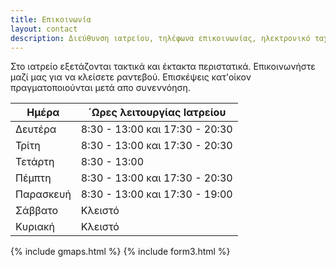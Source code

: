 ```yaml
---
title: Επικοινωνία
layout: contact
description: Διεύθυνση ιατρείου, τηλέφωνα επικοινωνίας, ηλεκτρονικό ταχυδρομείο
---
```


Στο ιατρείο εξετάζονται τακτικά και έκτακτα περιστατικά. Επικοινωνήστε μαζί μας για να κλείσετε ραντεβού. Επισκέψεις κατ'οίκον πραγματοποιούνται μετά απο συνεννόηση.

| Ημέρα       |´Ωρες λειτουργίας Ιατρείου  |
| --------- | --------------- |
| Δευτέρα   | 8:30 - 13:00 και 17:30 - 20:30 |
| Τρίτη   | 8:30 - 13:00 και 17:30 - 20:30 |
| Τετάρτη | 8:30 - 13:00 |
| Πέμπτη  | 8:30 - 13:00 και 17:30 - 20:30 |
| Παρασκευή    | 8:30 - 13:00 και 17:30 - 19:00 |
| Σάββατο  | Κλειστό |
| Κυριακή  | Κλειστό |


{% include gmaps.html %}
{% include form3.html %}
